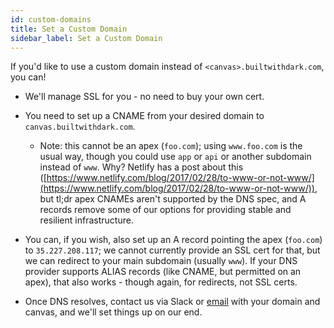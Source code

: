 ```yaml
---
id: custom-domains
title: Set a Custom Domain
sidebar_label: Set a Custom Domain
---
```


If you'd like to use a custom domain instead of `<canvas>.builtwithdark.com`, you can!

- We'll manage SSL for you - no need to buy your own cert.
- You need to set up a CNAME from your desired domain to `canvas.builtwithdark.com`.
    - Note: this cannot be an apex (`foo.com`); using `www.foo.com` is the usual
    way, though you could use `app` or `api` or another subdomain instead of
    `www`. Why? Netlify has a post about this
    ([https://www.netlify.com/blog/2017/02/28/to-www-or-not-www/](https://www.netlify.com/blog/2017/02/28/to-www-or-not-www/)), but tl;dr apex
    CNAMEs aren't supported by the DNS spec, and A records remove some of our
    options for providing stable and resilient infrastructure.

- You can, if you wish, also set up an A record pointing the apex (`foo.com`) to
`35.227.208.117`; we cannot currently provide an SSL cert for that, but we can
redirect to your main subdomain (usually `www`). If your DNS provider supports
ALIAS records (like CNAME, but permitted on an apex), that also works - though
again, for redirects, not SSL certs.

- Once DNS resolves, contact us via Slack or [email](mailto:beta@darklang.com)
  with your domain and canvas, and we'll set things up on our end.
